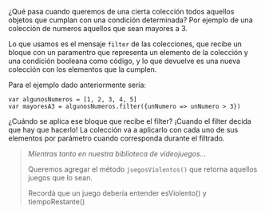 ¿Qué pasa cuando queremos de una cierta colección todos aquellos objetos que cumplan con una condición determinada? Por ejemplo de una colección de numeros aquellos que sean mayores a 3.

Lo que usamos es el mensaje `filter` de las colecciones, que recibe un bloque con un paramentro que representa un elemento de la colección y una condición booleana como código, y lo que devuelve es una nueva colección con los elementos que la cumplen.

Para el ejemplo dado anteriormente sería:

```
var algunosNumeros = [1, 2, 3, 4, 5]
var mayoresA3 = algunosNumeros.filter({unNumero => unNumero > 3})
```
¿Cuándo se aplica ese bloque que recibe el filter? ¡Cuando el filter decida que hay que hacerlo! La colección va a aplicarlo con cada uno de sus elementos por parámetro cuando corresponda durante el filtrado.

> _Mientras tanto en nuestra biblioteca de videojuegos..._
>
>  Queremos agregar el método  `juegosViolentos()` que retorna aquellos juegos que lo sean.
>
> Recordá que un juego debería entender esViolento() y tiempoRestante()